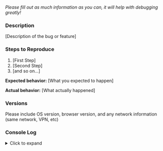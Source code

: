 *Please fill out as much information as you can, it will help with debugging greatly!*

### Description

[Description of the bug or feature]

### Steps to Reproduce

1. [First Step]
2. [Second Step]
3. [and so on...]

**Expected behavior:** [What you expected to happen]

**Actual behavior:** [What actually happened]

### Versions

Please include OS version, browser version, and any network information (same network, VPN, etc)

### Console Log
<details>

<summary>Click to expand</summary>

```
[Paste your console log here]
```
<details>
